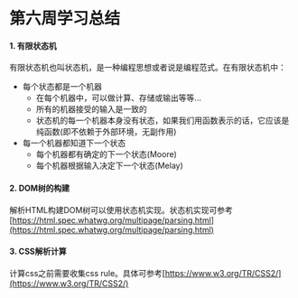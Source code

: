 # 第六周学习总结

#### 1. 有限状态机

有限状态机也叫状态机，是一种编程思想或者说是编程范式。在有限状态机中：

* 每个状态都是一个机器
  * 在每个机器中，可以做计算、存储或输出等等...
  * 所有的机器接受的输入是一致的
  * 状态机的每一个机器本身没有状态，如果我们用函数表示的话，它应该是纯函数(即不依赖于外部环境，无副作用)
* 每一个机器都知道下一个状态
  * 每个机器都有确定的下一个状态(Moore)
  * 每个机器根据输入决定下一个状态(Melay)

#### 2. DOM树的构建

解析HTML构建DOM树可以使用状态机实现。状态机实现可参考[https://html.spec.whatwg.org/multipage/parsing.html](https://html.spec.whatwg.org/multipage/parsing.html)

#### 3. CSS解析计算

计算css之前需要收集css rule。具体可参考[https://www.w3.org/TR/CSS2/](https://www.w3.org/TR/CSS2/)


